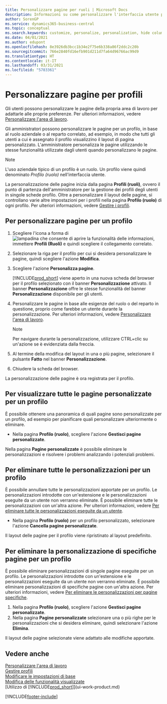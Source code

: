 ```yaml
---
title: Personalizzare pagine per ruoli | Microsoft Docs
description: Informazioni su come personalizzare l'interfaccia utente per un profilo (ruolo) di modo che tutti gli utenti assegnati a quel ruolo vedano un'area di lavoro personalizzata.
author: SorenGP
ms.service: dynamics365-business-central
ms.topic: conceptual
ms.search.keywords: customize, personalize, personalization, hide columns, remove fields, move fields
ms.date: 04/01/2021
ms.author: edupont
ms.openlocfilehash: 8e3926db3bcc1b34e2f75e6b338a86f2ddc2c20b
ms.sourcegitcommit: 766e2840fd16efb901d211d7fa64d96766ac99d9
ms.translationtype: HT
ms.contentlocale: it-IT
ms.lasthandoff: 03/31/2021
ms.locfileid: "5783361"
---
```

# <a name="customize-pages-for-profiles"></a>Personalizzare pagine per profili
Gli utenti possono personalizzare le pagine della propria area di lavoro per adattarle alle proprie preferenze. Per ulteriori informazioni, vedere [Personalizzare l'area di lavoro](ui-personalization-user.md).

Gli amministratori possono personalizzare le pagine per un profilo, in base al ruolo aziendale o al reparto correlato, ad esempio, in modo che tutti gli utenti a cui è assegnato il profilo visualizzino il layout di pagina personalizzato. L'amministratore personalizza le pagine utilizzando le stesse funzionalità utilizzate dagli utenti quando personalizzano le pagine.

> [!NOTE]
> L'uso aziendale tipico di un profilo è un ruolo. Un profilo viene quindi denominato *Profilo (ruolo)* nell'interfaccia utente.

La personalizzazione delle pagine inizia dalla pagina **Profili (ruoli)**, ovvero il punto di partenza dell'amministratore per la gestione dei profili degli utenti in singole schede profilo. Oltre a personalizzare il layout delle pagine, si controllano varie altre impostazioni per i profili nella pagina **Profilo (ruolo)** di ogni profilo. Per ulteriori informazioni, vedere [Gestire i profili](admin-users-profiles-roles.md).

## <a name="to-customize-pages-for-a-profile"></a>Per personalizzare pagine per un profilo
1. Scegliere l'icona a forma di ![lampadina che consente di aprire la funzionalità delle informazioni](media/ui-search/search_small.png "Informazioni sull'operazione che si desidera eseguire"), immettere **Profili (Ruoli)** e quindi scegliere il collegamento correlato.
2. Selezionare la riga per il profilo per cui si desidera personalizzare le pagine, quindi scegliere l'azione **Modifica**.
3. Scegliere l'azione **Personalizza pagine**.

    [!INCLUDE[prod_short](includes/prod_short.md)] viene aperto in una nuova scheda del browser per il profilo selezionato con il banner **Personalizzazione** attivato. Il banner **Personalizzazione** offre le stesse funzionalità del banner **Personalizzazione** disponibile per gli utenti.

4. Personalizzare le pagine in base alle esigenze del ruolo o del reparto in questione, proprio come farebbe un utente durante la personalizzazione. Per ulteriori informazioni, vedere [Personalizzare l'area di lavoro](ui-personalization-user.md).

    > [!NOTE]
    > Per navigare durante la personalizzazione, utilizzare CTRL+clic su un'azione se è evidenziata dalla freccia.

5. Al termine della modifica del layout in una o più pagine, selezionare il pulsante **Fatto** nel banner **Personalizzazione**.
6. Chiudere la scheda del browser.

La personalizzazione delle pagine è ora registrata per il profilo.

## <a name="to-view-all-customized-pages-for-a-profile"></a>Per visualizzare tutte le pagine personalizzate per un profilo

È possibile ottenere una panoramica di quali pagine sono personalizzate per un profilo, ad esempio per pianificare quali personalizzare ulteriormente o eliminare.

- Nella pagina **Profilo (ruolo)**, scegliere l'azione **Gestisci pagine personalizzate**.

Nella pagina **Pagine personalizzate** è possibile eliminare le personalizzazioni e risolvere i problemi analizzando i potenziali problemi.  

## <a name="to-delete-all-customizations-for-a-profile"></a>Per eliminare tutte le personalizzazioni per un profilo
È possibile annullare tutte le personalizzazioni apportate per un profilo. Le personalizzazioni introdotte con un'estensione e le personalizzazioni eseguite da un utente non verranno eliminate. È possibile eliminare tutte le personalizzazioni con un'altra azione. Per ulteriori informazioni, vedere [Per eliminare tutte le personalizzazioni eseguite da un utente](admin-users-profiles-roles.md#to-delete-all-personalizations-made-by-a-user).

- Nella pagina **Profilo (ruolo)** per un profilo personalizzato, selezionare l'azione **Cancella pagine personalizzate**.

Il layout delle pagine per il profilo viene ripristinato al layout predefinito.  

## <a name="to-delete-customization-for-specific-pages-for-a-profile"></a>Per eliminare la personalizzazione di specifiche pagine per un profilo
È possibile eliminare personalizzazioni di singole pagine eseguite per un profilo. Le personalizzazioni introdotte con un'estensione e le personalizzazioni eseguite da un utente non verranno eliminate. È possibile eliminare personalizzazioni di specifiche pagine con un'altra azione. Per ulteriori informazioni, vedere [Per eliminare le personalizzazioni per pagine specifiche](admin-users-profiles-roles.md#to-delete-personalizations-for-specific-pages).

1. Nella pagina **Profilo (ruolo)**, scegliere l'azione **Gestisci pagine personalizzate**.
2. Nella pagina **Pagine personalizzate** selezionare una o più righe per le personalizzazioni che si desidera eliminare, quindi selezionare l'azione **Elimina**.

Il layout delle pagine selezionate viene adattato alle modifiche apportate.

## <a name="see-also"></a>Vedere anche

[Personalizzare l'area di lavoro](ui-personalization-user.md)  
[Gestire profili](admin-users-profiles-roles.md)  
[Modificare le impostazioni di base](ui-change-basic-settings.md)  
[Modifica delle funzionalità visualizzate](ui-experiences.md)  
[Utilizzo di [!INCLUDE[prod_short](includes/prod_short.md)]](ui-work-product.md)  


[!INCLUDE[footer-include](includes/footer-banner.md)]